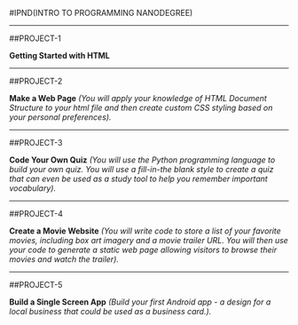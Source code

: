 #IPND(INTRO TO PROGRAMMING NANODEGREE)

---

##PROJECT-1

**Getting Started with HTML**

---
##PROJECT-2

**Make a Web Page**  _(You will apply your knowledge of HTML Document Structure to your html file and then create custom CSS styling based on your personal preferences)._

---
##PROJECT-3

**Code Your Own Quiz** _(You will use the Python programming language to build your own quiz. You will use a fill-in-the blank style to create a quiz that can even be used as a study tool to help you remember important vocabulary)._

---

##PROJECT-4

**Create a Movie Website** _(You will write code to store a list of your favorite movies, including box art imagery and a movie trailer URL. You will then use your code to generate a static web page allowing visitors to browse their movies and watch the trailer)._

---

##PROJECT-5

**Build a Single Screen App** _(Build your first Android app - a design for a local business that could be used as a business card.)._